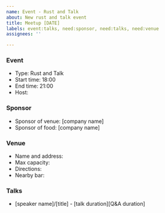 ```yaml
---
name: Event - Rust and Talk
about: New rust and talk event
title: Meetup [DATE]
labels: event:talks, need:sponsor, need:talks, need:venue
assignees: ''

---
```


### Event
- Type: Rust and Talk
- Start time: 18:00
- End time: 21:00
- Host:

### Sponsor
- Sponsor of venue: [company name]
- Sponsor of food: [company name]

### Venue
- Name and address:
- Max capacity:
- Directions:
- Nearby bar:

### Talks
- [speaker name]/[title] - [talk duration][Q&A duration]
